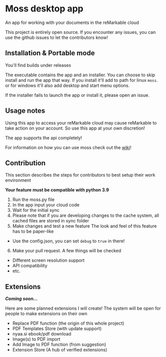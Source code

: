 # Moss desktop app
An app for working with your documents in the reMarkable cloud

This project is entirely open source.
If you encounter any issues, you can use the github issues to let the contributors know! 

## Installation & Portable mode
You'll find builds under releases

The executable contains the app and an installer.
You can choose to skip install and run the app that way.
If you install it'll add to path for linux `moss`.
or for windows it'll also add desktop and start menu options.

If the installer fails to launch the app or install it, please open an issue.

## Usage notes
Using this app to access your reMarkable cloud
may cause reMarkable to take action on your account.
So use this app at your own discretion! 

The app supports the api completely!

For information on how you can use moss
check out the [wiki](https://github.com/JustRedTTG/moss-desktop/wiki)!

## Contribution
This section describes the steps for contributors to best setup their work environment

**Your feature must be compatible with python 3.9**

1. Run the moss.py file
2. In the app input your cloud code
3. Wait for the initial sync
4. Please note that if you are developing changes to the cache system, all cached files are stored in sync folder
5. Make changes and test a new feature
The look and feel of this feature has to be paper-like
- Use the config.json, you can set `debug` to `true` in there! 
6. Make your pull request.
A few things will be checked
- Different screen resolution support
- API compatibility
- etc.

## Extensions
***Coming soon...***

Here are some planned extensions I will create!
The system will be open for people to make extensions on their own
- Replace PDF function (the origin of this whole project)
- PDF Templates Store (with update support)
- nyaa.si ebook/pdf download
- Image(s) to PDF import
- Add Image to PDF function (from suggestion)
- Extension Store (A hub of verified extensions)